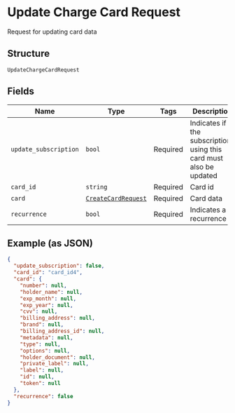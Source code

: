 
# Update Charge Card Request

Request for updating card data

## Structure

`UpdateChargeCardRequest`

## Fields

| Name | Type | Tags | Description |
|  --- | --- | --- | --- |
| `update_subscription` | `bool` | Required | Indicates if the subscriptions using this card must also be updated |
| `card_id` | `string` | Required | Card id |
| `card` | [`CreateCardRequest`](../../doc/models/create-card-request.md) | Required | Card data |
| `recurrence` | `bool` | Required | Indicates a recurrence |

## Example (as JSON)

```json
{
  "update_subscription": false,
  "card_id": "card_id4",
  "card": {
    "number": null,
    "holder_name": null,
    "exp_month": null,
    "exp_year": null,
    "cvv": null,
    "billing_address": null,
    "brand": null,
    "billing_address_id": null,
    "metadata": null,
    "type": null,
    "options": null,
    "holder_document": null,
    "private_label": null,
    "label": null,
    "id": null,
    "token": null
  },
  "recurrence": false
}
```

